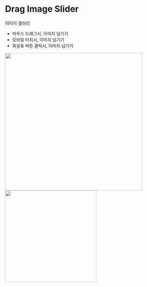 ﻿# Drag Image Slider
이미지 갤러리

- 마우스 드래그시, 이미지 넘기기
- 모바일 터치시, 이미지 넘기기
- 화살표 버튼 클릭시, 이미지 넘기기
<div>
  <img src="https://user-images.githubusercontent.com/20849970/205169710-cb16cefc-7700-42e3-8a56-1fc58623888c.png" width="450"/>
  <img src="https://user-images.githubusercontent.com/20849970205169720-13e0c745-3529-4aa1-9060-218045ad96ed.png" width="300"/>
</div>
